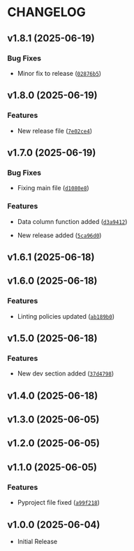 # CHANGELOG

<!-- version list -->

## v1.8.1 (2025-06-19)

### Bug Fixes

- Minor fix to release
  ([`02876b5`](https://github.com/nabinelnino/new-package/commit/02876b5e9ba838c97427c1f23adf7d57917c596a))


## v1.8.0 (2025-06-19)

### Features

- New release file
  ([`7e02ce4`](https://github.com/nabinelnino/new-package/commit/7e02ce4d515514c8afda274146c3ceac46534750))


## v1.7.0 (2025-06-19)

### Bug Fixes

- Fixing main file
  ([`d1080e8`](https://github.com/nabinelnino/new-package/commit/d1080e8244da13d79f58ea77dabed18c5805b6a8))

### Features

- Data column function added
  ([`d3a9412`](https://github.com/nabinelnino/new-package/commit/d3a94123e7445c238bc5a15c9ed793e7fc26b346))

- New release added
  ([`5ca96d0`](https://github.com/nabinelnino/new-package/commit/5ca96d01b388cd5cd2ab7baa3e4e57c8e162bbfa))


## v1.6.1 (2025-06-18)


## v1.6.0 (2025-06-18)

### Features

- Linting policies updated
  ([`ab189b0`](https://github.com/nabinelnino/new-package/commit/ab189b03ba953eb86e59a0e9450a7fdf4a771106))


## v1.5.0 (2025-06-18)

### Features

- New dev section added
  ([`37d4798`](https://github.com/nabinelnino/new-package/commit/37d4798a64a01b441415834c45404d5c4e9c657d))


## v1.4.0 (2025-06-18)


## v1.3.0 (2025-06-05)


## v1.2.0 (2025-06-05)


## v1.1.0 (2025-06-05)

### Features

- Pyproject file fixed
  ([`a99f218`](https://github.com/nabinelnino/new-package/commit/a99f21822e73552f5798ed4870430a9f364e2b6c))


## v1.0.0 (2025-06-04)

- Initial Release
